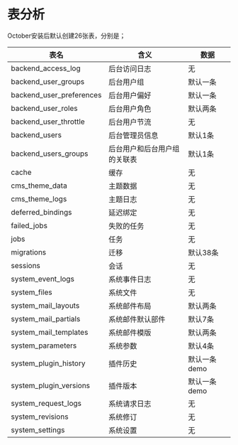# 表分析
 
 October安装后默认创建26张表，分别是；
 
表名|含义|数据
----|---|---
backend_access_log|后台访问日志|无
backend_user_groups|后台用户组|默认一条
backend_user_preferences|后台用户偏好|默认一条
backend_user_roles|后台用户角色|默认两条
backend_user_throttle|后台用户节流|无
backend_users|后台管理员信息|默认1条
backend_users_groups|后台用户和后台用户组的关联表|默认1条
cache|缓存 |无
cms_theme_data|主题数据|无
cms_theme_logs|主题日志|无
deferred_bindings|延迟绑定|无
failed_jobs|失败的任务|无
jobs|任务|无
migrations|迁移|默认38条
sessions|会话|无
system_event_logs|系统事件日志|无
system_files|系统文件|无
system_mail_layouts|系统邮件布局|默认两条
system_mail_partials|系统邮件默认部件|默认7条
system_mail_templates|系统邮件模版|默认两条
system_parameters|系统参数|默认4条
system_plugin_history|插件历史|默认一条demo
system_plugin_versions|插件版本|默认一条demo
system_request_logs|系统请求日志|无
system_revisions|系统修订 |无
system_settings|系统设置|无